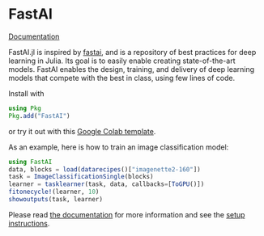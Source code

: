 # FastAI

[Documentation](https://fluxml.ai/FastAI.jl)

FastAI.jl is inspired by [fastai](https://github.com/fastai/fastai), and is a repository of best practices for deep learning in Julia. Its goal is to easily enable creating state-of-the-art models. FastAI enables the design, training, and delivery of deep learning models that compete with the best in class, using few lines of code.

Install with

```julia
using Pkg
Pkg.add("FastAI")
```

or try it out with this [Google Colab template](https://colab.research.google.com/gist/lorenzoh/2fdc91f9e42a15e633861c640c68e5e8).

As an example, here is how to train an image classification model:

```julia
using FastAI
data, blocks = load(datarecipes()["imagenette2-160"])
task = ImageClassificationSingle(blocks)
learner = tasklearner(task, data, callbacks=[ToGPU()])
fitonecycle!(learner, 10)
showoutputs(task, learner)
```

Please read [the documentation](https://fluxml.github.io/FastAI.jl/dev) for more information and see the [setup instructions](docs/setup.md).
